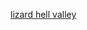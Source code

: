 ---
layout: post
wordpress_id: 845
wordpress_url: http://noesbueno.com/archives/845
date: '2010-11-08 14:01:06 -0600'
date_gmt: '2010-11-08 19:01:06 -0600'
body: |
  <p><a href="http://www.marriedtothesea.com/archives/2010/Nov/?#855">lizard hell valley</a></p>
---
